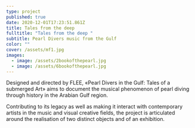 ```yaml
---
type: project
published: true
date: 2020-12-01T17:23:51.861Z
title: Tales from the deep
fulltitle: "Tales from the deep "
subtitle: Pearl Divers music from the Gulf
color: ""
cover: /assets/mf1.jpg
images:
  - image: /assets/2bookofthepearl.jpg
  - image: /assets/6bookofthepearl.jpg
---
```

Designed and directed by FLEE, «Pearl Divers in the Gulf: Tales of asubmerged Art» aims to document the musical phenomenon of pearldiving through history in the Arabian Gulf region.

Contributing to its legacy as well as making it interact with contemporaryartists in the music and visual creative fields, the project is articulatedaround the realisation of two distinct objects and of an exhibition.
